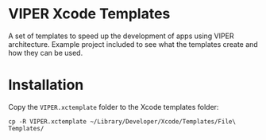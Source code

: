 # VIPER Xcode Templates

A set of templates to speed up the development of apps using VIPER architecture.
Example project included to see what the templates create and how they can be used.

# Installation

Copy the `VIPER.xctemplate` folder to the Xcode templates folder:

```shell
cp -R VIPER.xctemplate ~/Library/Developer/Xcode/Templates/File\ Templates/
```
